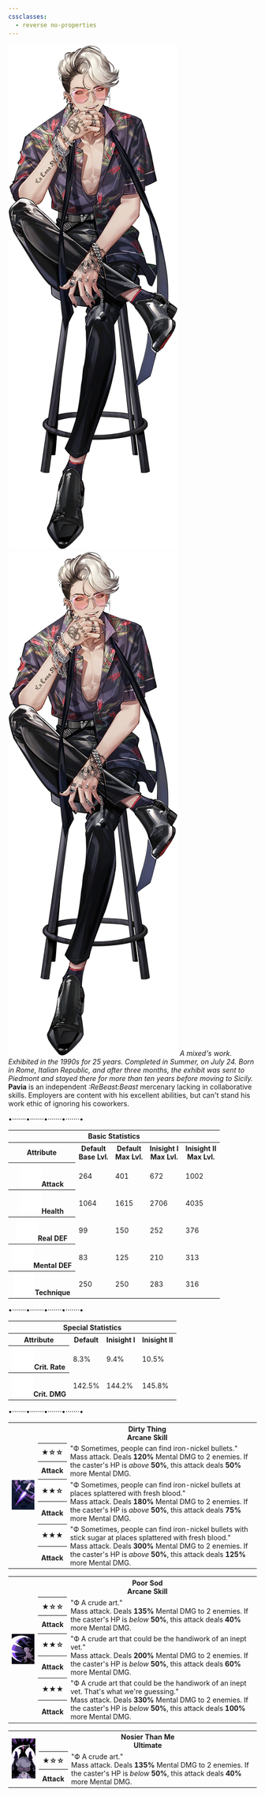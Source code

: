 ```yaml
---
cssclasses:
  - reverse no-properties
---
```

![250](../Images/Characters/Pavia/Pavia.webp)
![250](../Images/Characters/Pavia/Pavia.webp)
*A mixed's work. Exhibited in the 1990s for 25 years. Completed in Summer, on July 24. Born in Rome, Italian Republic, and after three months, the exhibit was sent to Piedmont and stayed there for more than ten years before moving to Sicily.*
 **Pavia**  is an independent *:ReBeast:Beast*  mercenary lacking in collaborative skills. Employers are content with his excellent abilities, but can't stand his work ethic of ignoring his coworkers.

<p class="divide">•·······•·······•·······•·······•</p>

<table>
	<tr><th colspan="5">Basic Statistics</th></tr>
	<tr>
		<th>Attribute</th>
		<th>Default  <br><span>Base Lvl.</span></th>
		<th>Default  <br><span>Max Lvl.</span></th>
		<th>Inisight I  <br><span>Max Lvl.</span></th>
		<th>Inisight II  <br><span>Max Lvl.</span></th>
	</tr>
	<tr>
		<th><img src="https://raw.githubusercontent.com/lunaria79/Jackalupes-Corner/refs/heads/main/03%20Reverse1999/Images/Attributes/Attack.svg">Attack</th>
		<td>264</td>
		<td>401</td>
		<td>672</td>
		<td>1002</td>
	</tr>
	<tr>
		<th><img src="https://raw.githubusercontent.com/lunaria79/Jackalupes-Corner/refs/heads/main/03%20Reverse1999/Images/Attributes/Health.svg">Health</th>
		<td>1064</td>
		<td>1615</td>
		<td>2706</td>
		<td>4035</td>
	</tr>
	<tr>
		<th><img src="https://raw.githubusercontent.com/lunaria79/Jackalupes-Corner/refs/heads/main/03%20Reverse1999/Images/Attributes/Real%20DEF.svg">Real DEF</th>
		<td>99</td>
		<td>150</td>
		<td>252</td>
		<td>376</td>
	</tr>
	<tr>
		<th><img src="https://raw.githubusercontent.com/lunaria79/Jackalupes-Corner/refs/heads/main/03%20Reverse1999/Images/Attributes/Mental%20DEF.svg">Mental DEF</th>
		<td>83</td>
		<td>125</td>
		<td>210</td>
		<td>313</td>
	</tr>
	<tr>
		<th><img src="https://raw.githubusercontent.com/lunaria79/Jackalupes-Corner/refs/heads/main/03%20Reverse1999/Images/Attributes/Technique.svg">Technique</th>
		<td>250</td>
		<td>250</td>
		<td>283</td>
		<td>316</td>
	</tr>
</table>
<p class="divide">•·······•·······•·······•·······•</p>
<table>
	<tr><th colspan="4">Special Statistics</th></tr>
	<tr>
		<th>Attribute</th>
		<th>Default  </th>
		<th>Inisight I</th>
		<th>Inisight II </th>
	</tr>
	<tr>
		<th><img src="https://raw.githubusercontent.com/lunaria79/Jackalupes-Corner/refs/heads/main/03%20Reverse1999/Images/Attributes/Crit%20Rate.svg">Crit. Rate</th>
		<td>8.3%</td>
		<td>9.4%</td>
		<td>10.5%</td>
	</tr>
	<tr>
		<th><img src="https://raw.githubusercontent.com/lunaria79/Jackalupes-Corner/refs/heads/main/03%20Reverse1999/Images/Attributes/Crit%20DMG.svg">Crit. DMG</th>
		<td>142.5%</td>
		<td>144.2%</td>
		<td>145.8%</td>
	</tr>
</table>
<p class="divide">•·······•·······•·······•·······•</p>
<table style="margin-bottom: 15px;">
	<tr><th rowspan="7"><img src="https://raw.githubusercontent.com/lunaria79/Jackalupes-Corner/refs/heads/main/03%20Reverse1999/Images/Characters/Pavia/Pavia_Skill_Card_1-1.webp"></th>
	<th colspan="3">Dirty Thing <br> <span>Arcane Skill</span> </th>
	</tr>
	<tr>
		<th><b>★</b>☆☆</th>
		<td rowspan="2"> <span>"Ф Sometimes, people can find iron-nickel bullets."</span>
		<br> Mass attack. Deals <b>120%</b> Mental DMG to 2 enemies. If the caster's HP is <i>above</i> <b>50%</b>, this attack deals <b>50%</b> more Mental DMG.</td>
	</tr>
	<tr><th>Attack</th></tr>
	<tr>
		<th><b>★★</b>☆</th>
		<td rowspan="2"> <span>"Ф Sometimes, people can find iron-nickel bullets at places splattered with fresh blood."</span>
		<br> Mass attack. Deals <b>180%</b> Mental DMG to 2 enemies. If the caster's HP is <i>above</i> <b>50%</b>, this attack deals <b>75%</b> more Mental DMG.</td>
	</tr>
	<tr><th>Attack</th></tr>
	<tr>
		<th><b>★★★</b></th>
		<td rowspan="2"> <span>"Ф Sometimes, people can find iron-nickel bullets with stick sugar at places splattered with fresh blood."</span>
		<br> Mass attack. Deals <b>300%</b> Mental DMG to 2 enemies. If the caster's HP is <i>above</i> <b>50%</b>, this attack deals <b>125%</b> more Mental DMG.</td>
	</tr>
	<tr><th>Attack</th></tr>
</table>
<table style="margin-bottom: 15px;">
	<tr><th rowspan="7"><img src="https://raw.githubusercontent.com/lunaria79/Jackalupes-Corner/refs/heads/main/03%20Reverse1999/Images/Characters/Pavia/Pavia_Skill_Card_2-1.webp"></th>
	<th colspan="3">Poor Sod <br> <span>Arcane Skill</span> </th>
	</tr>
	<tr>
		<th><b>★</b>☆☆</th>
		<td rowspan="2"> <span>"Ф A crude art."</span>
		<br> Mass attack. Deals <b>135%</b> Mental DMG to 2 enemies. If the caster's HP is <i>below</i> <b>50%</b>, this attack deals <b>40%</b> more Mental DMG.</td>
	</tr>
	<tr><th>Attack</th></tr>
	<tr>
		<th><b>★★</b>☆</th>
		<td rowspan="2"> <span>"Ф A crude art that could be the handiwork of an inept vet."</span>
		<br> Mass attack. Deals <b>200%</b> Mental DMG to 2 enemies. If the caster's HP is <i>below</i> <b>50%</b>, this attack deals <b>60%</b> more Mental DMG.</td>
	</tr>
	<tr><th>Attack</th></tr>
	<tr>
		<th><b>★★★</b></th>
		<td rowspan="2"> <span>"Ф A crude art that could be the handiwork of an inept vet. That's what we're guessing."</span>
		<br> Mass attack. Deals <b>330%</b> Mental DMG to 2 enemies. If the caster's HP is <i>below</i> <b>50%</b>, this attack deals <b>100%</b> more Mental DMG.</td>
	</tr>
	<tr><th>Attack</th></tr>
</table>
<table style="margin-bottom: 15px;">
	<tr><th rowspan="4"><img src="https://raw.githubusercontent.com/lunaria79/Jackalupes-Corner/refs/heads/main/03%20Reverse1999/Images/Characters/Pavia/Pavia_Ultimate_Card-1.webp"></th>
	<th colspan="3">Nosier Than Me <br> <span>Ultimate</span> </th>
	</tr>
	<tr>
		<th><b>★</b>☆☆</th>
		<td rowspan="2"> <span>"Ф A crude art."</span>
		<br> Mass attack. Deals <b>135%</b> Mental DMG to 2 enemies. If the caster's HP is <i>below</i> <b>50%</b>, this attack deals <b>40%</b> more Mental DMG.</td>
	</tr>
	<tr><th>Attack</th></tr>
</table>